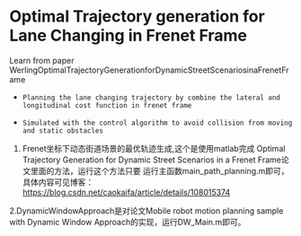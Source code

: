 # Optimal Trajectory generation for Lane Changing in Frenet Frame

Learn from paper WerlingOptimalTrajectoryGenerationforDynamicStreetScenariosinaFrenetFrame

-     Planning the lane changing trajectory by combine the lateral and longitudinal cost function in frenet frame 
-     Simulated with the control algorithm to avoid collision from moving and static obstacles

1. Frenet坐标下动态街道场景的最优轨迹生成,这个是使用matlab完成  Optimal Trajectory Generation for Dynamic Street Scenarios in a Frenet Frame论文里面的方法，运行这个方法只要
运行主函数main_path_planning.m即可，具体内容可见博客：https://blog.csdn.net/caokaifa/article/details/108015374

2.DynamicWindowApproach是对论文Mobile robot motion planning sample with Dynamic Window Approach的实现，运行DW_Main.m即可。
